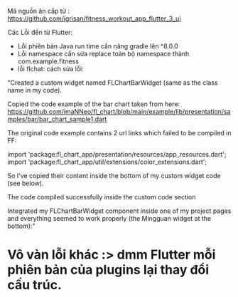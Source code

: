 Mã nguồn ăn cắp từ : https://github.com/igrisan/fitness_workout_app_flutter_3_ui

Các Lỗi đến từ Flutter:
- Lỗi phiên bản Java run time cần nâng gradle lên ^8.0.0
- Lỗi namespace cần sửa replace toàn bộ namespace thành com.example.fitness 
- lỗi flchat: cách sửa lỗi:

"Created a custom widget named FLChartBarWidget (same as the class name in my code).

Copied the code example of the bar chart taken from here:
https://github.com/imaNNeo/fl_chart/blob/main/example/lib/presentation/samples/bar/bar_chart_sample1.dart


The original code example contains 2 url links which failed to be compiled in FF:

import 'package:fl_chart_app/presentation/resources/app_resources.dart';
import 'package:fl_chart_app/util/extensions/color_extensions.dart';

So I've copied their content inside the bottom of my custom widget code (see below).

The code compiled successfully inside the custom code section

Integrated my FLChartBarWidget component inside one of my project pages and everything seemed to work properly (the Mingguan widget at the bottom):"

# Vô vàn lỗi khác :> dmm Flutter mỗi phiên bản của plugins lại thay đổi cấu trúc.
